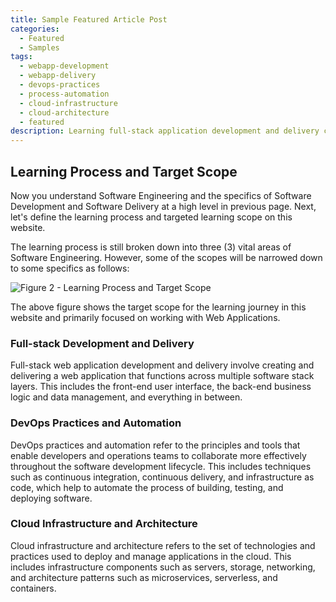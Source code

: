 ```yaml
---
title: Sample Featured Article Post
categories:
  - Featured
  - Samples
tags:
  - webapp-development
  - webapp-delivery
  - devops-practices
  - process-automation
  - cloud-infrastructure
  - cloud-architecture
  - featured
description: Learning full-stack application development and delivery can seem overwhelming at first, but it can be more manageable by breaking down into smaller scope.
---
```


## Learning Process and Target Scope

Now you understand Software Engineering and the specifics of Software Development and Software Delivery at a high level in previous page. Next, let's define the learning process and targeted learning scope on this website.

The learning process is still broken down into three (3) vital areas of Software Engineering. However, some of the scopes will be narrowed down to some specifics as follows:

![Figure 2 - Learning Process and Target Scope](/assets/svg/learning-process-and-target-scope.drawio.svg)

The above figure shows the target scope for the learning journey in this website and primarily focused on working with Web Applications.

### Full-stack Development and Delivery

Full-stack web application development and delivery involve creating and delivering a web application that functions across multiple software stack layers. This includes the front-end user interface, the back-end business logic and data management, and everything in between.

### DevOps Practices and Automation

DevOps practices and automation refer to the principles and tools that enable developers and operations teams to collaborate more effectively throughout the software development lifecycle. This includes techniques such as continuous integration, continuous delivery, and infrastructure as code, which help to automate the process of building, testing, and deploying software.

### Cloud Infrastructure and Architecture

Cloud infrastructure and architecture refers to the set of technologies and practices used to deploy and manage applications in the cloud. This includes infrastructure components such as servers, storage, networking, and architecture patterns such as microservices, serverless, and containers.